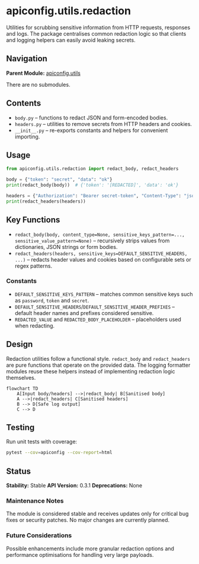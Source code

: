# apiconfig.utils.redaction

Utilities for scrubbing sensitive information from HTTP requests, responses and logs. The package centralises common redaction logic so that clients and logging helpers can easily avoid leaking secrets.

## Navigation

**Parent Module:** [apiconfig.utils](../README.md)

There are no submodules.

## Contents
- `body.py` – functions to redact JSON and form-encoded bodies.
- `headers.py` – utilities to remove secrets from HTTP headers and cookies.
- `__init__.py` – re-exports constants and helpers for convenient importing.

## Usage
```python
from apiconfig.utils.redaction import redact_body, redact_headers

body = {"token": "secret", "data": "ok"}
print(redact_body(body))  # {'token': '[REDACTED]', 'data': 'ok'}

headers = {"Authorization": "Bearer secret-token", "Content-Type": "json"}
print(redact_headers(headers))
```

## Key Functions
- `redact_body(body, content_type=None, sensitive_keys_pattern=..., sensitive_value_pattern=None)` – recursively strips values from dictionaries, JSON strings or form bodies.
- `redact_headers(headers, sensitive_keys=DEFAULT_SENSITIVE_HEADERS, ...)` – redacts header values and cookies based on configurable sets or regex patterns.

### Constants
- `DEFAULT_SENSITIVE_KEYS_PATTERN` – matches common sensitive keys such as `password`, `token` and `secret`.
- `DEFAULT_SENSITIVE_HEADERS`/`DEFAULT_SENSITIVE_HEADER_PREFIXES` – default header names and prefixes considered sensitive.
- `REDACTED_VALUE` and `REDACTED_BODY_PLACEHOLDER` – placeholders used when redacting.

## Design
Redaction utilities follow a functional style. `redact_body` and `redact_headers` are pure functions that operate on the provided data. The logging formatter modules reuse these helpers instead of implementing redaction logic themselves.

```mermaid
flowchart TD
    A[Input body/headers] -->|redact_body| B[Sanitised body]
    A -->|redact_headers| C[Sanitised headers]
    B --> D[Safe log output]
    C --> D
```

## Testing
Run unit tests with coverage:
```bash
pytest --cov=apiconfig --cov-report=html
```

## Status

**Stability:** Stable
**API Version:** 0.3.1
**Deprecations:** None

### Maintenance Notes
The module is considered stable and receives updates only for critical bug fixes
or security patches. No major changes are currently planned.

### Future Considerations
Possible enhancements include more granular redaction options and performance
optimisations for handling very large payloads.
